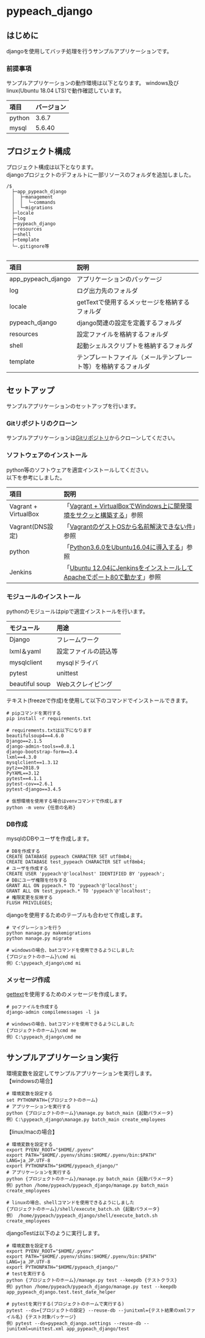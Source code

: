 # pypeach_django
## はじめに
djangoを使用してバッチ処理を行うサンプルアプリケーションです。  

### 前提事項
サンプルアプリケーションの動作環境は以下となります。
windows及びlinux(Ubuntu 18.04 LTS)で動作確認しています。  

|  項目 | バージョン |
|:------------|:------------|
| python | 3.6.7 |
| mysql | 5.6.40 |



## プロジェクト構成
プロジェクト構成は以下となります。  
djangoプロジェクトのデフォルトに一部リソースのフォルダを追加しました。 

```
/$  
  ├─app_pypeach_django
  │  ├─management
  │  │  └─commands
  │  └─migrations
  ├─locale
  ├─log
  ├─pypeach_django
  ├─resources
  ├─shell  
  ├─template  
  └─.gitignore等  
  
```

|  項目 | 説明 |
|:------------|:------------|
| app_pypeach_django | アプリケーションのパッケージ |
| log| ログ出力先のフォルダ |
| locale| getTextで使用するメッセージを格納するフォルダ |
| pypeach_django| django関連の設定を定義するフォルダ |
| resources| 設定ファイルを格納するフォルダ |
| shell| 起動シェルスクリプトを格納するフォルダ |
| template| テンプレートファイル（メールテンプレート等）を格納するフォルダ |

## セットアップ
サンプルアプリケーションのセットアップを行います。 

### Gitリポジトリのクローン
サンプルアプリケーションは[Gitリポジトリ](https://github.com/pypeach/pypeach_django.git)からクローンしてください。  

### ソフトウェアのインストール
python等のソフトウェアを適宜インストールしてください。  
以下を参考にしました。  

|  項目 | 説明 |
|:------------|:------------|
| Vagrant + VirtualBox | 「[Vagrant + VirtualBoxでWindows上に開発環境をサクッと構築する](https://qiita.com/ozawan/items/160728f7c6b10c73b97e)」参照 |
| Vagrant(DNS設定)| 「[VagrantのゲストOSから名前解決できない件](https://saku.io/fix-dns-resolver-in-vagrant-vm/)」参照 |
| python | 「[Python3.6.0をUbuntu16.04に導入する](https://qiita.com/Fendo181/items/912b65c4fcc3d701d53d)」参照 |
| Jenkins | 「[Ubuntu 12.04にJenkinsをインストールしてApacheでポート80で動かす](http://madroom-project.blogspot.com/2012/12/ubuntu-1204jenkinsapache80.html)」参照 |

### モジュールのインストール
pythonのモジュールはpipで適宜インストールを行います。

|  モジュール | 用途 |
|:------------|:------------|
| Django | フレームワーク |
| lxml＆yaml | 設定ファイルの読込等 |
| mysqlclient | mysqlドライバ |
| pytest | unittest |
| beautiful soup | Webスクレイピング |


テキスト(freezeで作成)を使用して以下のコマンドでインストールできます。
```
# pipコマンドを実行する
pip install -r requirements.txt

# requirements.txtは以下になります
beautifulsoup4==4.6.0
Django==2.1.5
django-admin-tools==0.8.1
django-bootstrap-form==3.4
lxml==4.3.0
mysqlclient==1.3.12
pytz==2018.9
PyYAML==3.12
pytest==4.1.1
pytest-cov==2.6.1
pytest-django==3.4.5

# 仮想環境を使用する場合はvenvコマンドで作成します
python -m venv {任意の名称}
```

### DB作成
mysqlのDBやユーザを作成します。
```
# DBを作成する
CREATE DATABASE pypeach CHARACTER SET utf8mb4;
CREATE DATABASE test_pypeach CHARACTER SET utf8mb4;
# ユーザを作成する
CREATE USER 'pypeach'@'localhost' IDENTIFIED BY 'pypeach';
# DBにユーザ権限を付与する
GRANT ALL ON pypeach.* TO 'pypeach'@'localhost';
GRANT ALL ON test_pypeach.* TO 'pypeach'@'localhost';
# 権限変更を反映する
FLUSH PRIVILEGES;
```

djangoを使用するためのテーブルも合わせて作成します。

```
# マイグレーションを行う
python manage.py makemigrations
python manage.py migrate

# windowsの場合、batコマンドを使用できるようにしました
{プロジェクトのホーム}\cmd mi
例）C:\pypeach_django\cmd mi

```

### メッセージ作成
[gettext](https://www.howtoinstall.co/en/ubuntu/xenial/gettext)を使用するためのメッセージを作成します。

```
# poファイルを作成する
django-admin compilemessages -l ja

# windowsの場合、batコマンドを使用できるようにしました
{プロジェクトのホーム}\cmd me
例）C:\pypeach_django\cmd me
```

## サンプルアプリケーション実行
環境変数を設定してサンプルアプリケーションを実行します。  
【windowsの場合】
```
# 環境変数を設定する
set PYTHONPATH={プロジェクトのホーム}
# アプリケーションを実行する
python {プロジェクトのホーム}\manage.py batch_main {起動パラメータ}
例）C:\pypeach_django\manage.py batch_main create_employees
```
【linux/macの場合】
```
# 環境変数を設定する
export PYENV_ROOT="$HOME/.pyenv"
export PATH="$HOME/.pyenv/shims:$HOME/.pyenv/bin:$PATH"
LANG=ja_JP.UTF-8
export PYTHONPATH="$HOME/pypeach_django/"
# アプリケーションを実行する
python {プロジェクトのホーム}/manage.py batch_main {起動パラメータ}
例）python /home/pypeach/pypeach_django/manage.py batch_main create_employees

# linuxの場合、shellコマンドを使用できるようにしました
{プロジェクトのホーム}/shell/execute_batch.sh {起動パラメータ}
例） /home/pypeach/pypeach_django/shell/execute_batch.sh create_employees
```

djangoTestは以下のように実行します。
```
# 環境変数を設定する
export PYENV_ROOT="$HOME/.pyenv"
export PATH="$HOME/.pyenv/shims:$HOME/.pyenv/bin:$PATH"
LANG=ja_JP.UTF-8
export PYTHONPATH="$HOME/pypeach_django/"
# testを実行する
python {プロジェクトのホーム}/manage.py test --keepdb {テストクラス}
例）python /home/pypeach/pypeach_django/manage.py test --keepdb app_pypeach_django.test.test_date_helper

# pytestを実行する(プロジェクトのホームで実行する)
pytest --ds={プロジェクトの設定} --reuse-db --junitxml={テスト結果のxmlファイル名} {テスト対象パッケージ}
例）pytest --ds=pypeach_django.settings --reuse-db --junitxml=unittest.xml app_pypeach_django/test

```

